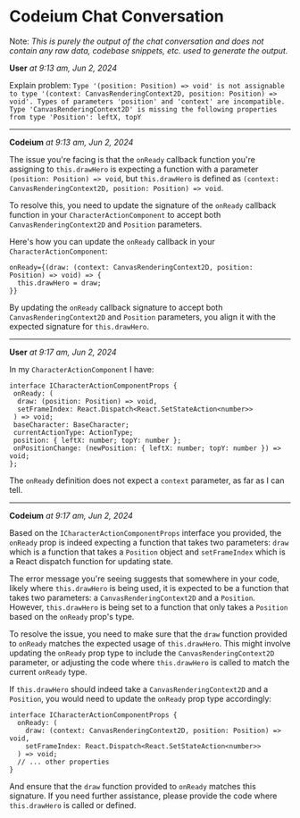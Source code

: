 # Codeium Chat Conversation

Note: _This is purely the output of the chat conversation and does not contain any raw data, codebase snippets, etc. used to generate the output._

**User** _at 9:13 am, Jun 2, 2024_

Explain problem: `Type '(position: Position) => void' is not assignable to type '(context: CanvasRenderingContext2D, position: Position) => void'.
  Types of parameters 'position' and 'context' are incompatible.
    Type 'CanvasRenderingContext2D' is missing the following properties from type 'Position': leftX, topY`

---

**Codeium** _at 9:13 am, Jun 2, 2024_

The issue you're facing is that the `onReady` callback function you're assigning to `this.drawHero` is expecting a function with a parameter `(position: Position) => void`, but `this.drawHero` is defined as `(context: CanvasRenderingContext2D, position: Position) => void`. 

To resolve this, you need to update the signature of the `onReady` callback function in your `CharacterActionComponent` to accept both `CanvasRenderingContext2D` and `Position` parameters. 

Here's how you can update the `onReady` callback in your `CharacterActionComponent`:

```tsx
onReady={(draw: (context: CanvasRenderingContext2D, position: Position) => void) => {
  this.drawHero = draw;
}}
```

By updating the `onReady` callback signature to accept both `CanvasRenderingContext2D` and `Position` parameters, you align it with the expected signature for `this.drawHero`.

---

**User** _at 9:17 am, Jun 2, 2024_

In my `CharacterActionComponent` I have:

```tsx
interface ICharacterActionComponentProps {
 onReady: (
  draw: (position: Position) => void,
  setFrameIndex: React.Dispatch<React.SetStateAction<number>>
 ) => void;
 baseCharacter: BaseCharacter;
 currentActionType: ActionType;
 position: { leftX: number; topY: number };
 onPositionChange: (newPosition: { leftX: number; topY: number }) => void;
};
```

The `onReady` definition does not expect a `context` parameter, as far as I can tell.

---

**Codeium** _at 9:17 am, Jun 2, 2024_

Based on the `ICharacterActionComponentProps` interface you provided, the `onReady` prop is indeed expecting a function that takes two parameters: `draw` which is a function that takes a `Position` object and `setFrameIndex` which is a React dispatch function for updating state.

The error message you're seeing suggests that somewhere in your code, likely where `this.drawHero` is being used, it is expected to be a function that takes two parameters: a `CanvasRenderingContext2D` and a `Position`. However, `this.drawHero` is being set to a function that only takes a `Position` based on the `onReady` prop's type.

To resolve the issue, you need to make sure that the `draw` function provided to `onReady` matches the expected usage of `this.drawHero`. This might involve updating the `onReady` prop type to include the `CanvasRenderingContext2D` parameter, or adjusting the code where `this.drawHero` is called to match the current `onReady` type.

If `this.drawHero` should indeed take a `CanvasRenderingContext2D` and a `Position`, you would need to update the `onReady` prop type accordingly:

```tsx
interface ICharacterActionComponentProps {
  onReady: (
    draw: (context: CanvasRenderingContext2D, position: Position) => void,
    setFrameIndex: React.Dispatch<React.SetStateAction<number>>
  ) => void;
  // ... other properties
}
```

And ensure that the `draw` function provided to `onReady` matches this signature. If you need further assistance, please provide the code where `this.drawHero` is called or defined.